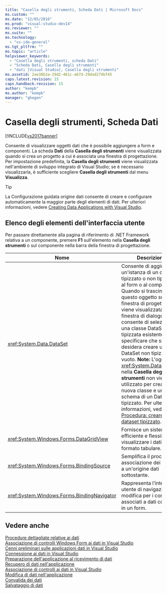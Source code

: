 ```yaml
---
title: "Casella degli strumenti, Scheda Dati | Microsoft Docs"
ms.custom: ""
ms.date: "12/05/2016"
ms.prod: "visual-studio-dev14"
ms.reviewer: ""
ms.suite: ""
ms.technology: 
  - "vs-ide-general"
ms.tgt_pltfrm: ""
ms.topic: "article"
helpviewer_keywords: 
  - "Casella degli strumenti, scheda Dati"
  - "Scheda Dati, Casella degli strumenti"
  - "dati [Visual Studio], Casella degli strumenti"
ms.assetid: 2ae38b2a-29d2-461c-a67d-29dad274bf45
caps.latest.revision: 15
caps.handback.revision: 15
author: "kempb"
ms.author: "kempb"
manager: "ghogen"
---
```

# Casella degli strumenti, Scheda Dati
[!INCLUDE[vs2017banner](../../code-quality/includes/vs2017banner.md)]

Consente di visualizzare oggetti dati che è possibile aggiungere a form e componenti.  La scheda **Dati** della **Casella degli strumenti** viene visualizzata quando si crea un progetto a cui è associata una finestra di progettazione.  Per impostazione predefinita, la **Casella degli strumenti** viene visualizzata nell'ambiente di sviluppo integrato di Visual Studio; se è necessario visualizzarla, è sufficiente scegliere **Casella degli strumenti** dal menu **Visualizza**.  
  
> [!TIP]
>  La Configurazione guidata origine dati consente di creare e configurare automaticamente la maggior parte degli elementi di dati.  Per ulteriori informazioni, vedere [Creating Data Applications with Visual Studio](http://msdn.microsoft.com/it-it/28edce21-220a-484c-b461-a75b0232d293).  
  
## Elenco degli elementi dell'interfaccia utente  
 Per passare direttamente alla pagina di riferimento di .NET Framework relativa a un componente, premere **F1** sull'elemento nella **Casella degli strumenti** o sul componente nella barra della finestra di progettazione.  
  
|Nome|Descrizione|  
|----------|-----------------|  
|<xref:System.Data.DataSet>|Consente di aggiungere un'istanza di un dataset tipizzato o non tipizzato al form o al componente.  Quando si trascina questo oggetto su una finestra di progettazione, viene visualizzata una finestra di dialogo che consente di selezionare una classe DataSet tipizzata esistente o di specificare che si desidera creare un nuovo DataSet non tipizzato vuoto. **Note:**  L'oggetto <xref:System.Data.DataSet> nella **Casella degli strumenti** non viene utilizzato per creare una nuova classe e un nuovo schema di un DataSet tipizzato.  Per ulteriori informazioni, vedere [Procedura: creare un dataset tipizzato](../../data-tools/create-and-configure-datasets-in-visual-studio.md).|  
|<xref:System.Windows.Forms.DataGridView>|Fornisce un sistema efficiente e flessibile per visualizzare i dati in formato tabulare.|  
|<xref:System.Windows.Forms.BindingSource>|Semplifica il processo di associazione dei controlli a un'origine dati sottostante.|  
|<xref:System.Windows.Forms.BindingNavigator>|Rappresenta l’interfaccia utente di navigazione e modifica per i controlli associati a dati contenuti in un form.|  
  
## Vedere anche  
 [Procedure dettagliate relative ai dati](../Topic/Data%20Walkthroughs.md)   
 [Associazione di controlli Windows Form ai dati in Visual Studio](../../data-tools/bind-windows-forms-controls-to-data-in-visual-studio.md)   
 [Cenni preliminari sulle applicazioni dati in Visual Studio](../../data-tools/overview-of-data-applications-in-visual-studio.md)   
 [Connessione ai dati in Visual Studio](../../data-tools/connecting-to-data-in-visual-studio.md)   
 [Preparazione dell'applicazione al ricevimento di dati](../Topic/Preparing%20Your%20Application%20to%20Receive%20Data.md)   
 [Recupero di dati nell'applicazione](../../data-tools/fetching-data-into-your-application.md)   
 [Associazione di controlli ai dati in Visual Studio](../../data-tools/bind-controls-to-data-in-visual-studio.md)   
 [Modifica di dati nell'applicazione](../../data-tools/editing-data-in-your-application.md)   
 [Convalida dei dati](../Topic/Validating%20Data.md)   
 [Salvataggio di dati](../../data-tools/saving-data.md)